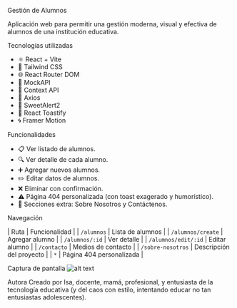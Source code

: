 Gestión de Alumnos

Aplicación web para permitir una gestión moderna, visual y efectiva de alumnos de una institución educativa.

Tecnologías utilizadas

- ⚛️ React + Vite
- 💅 Tailwind CSS
- 🌐 React Router DOM
- 💾 MockAPI
- 🧠 Context API
- 📡 Axios
- 💬 SweetAlert2
- 🔔 React Toastify
- 🌀 Framer Motion


 Funcionalidades

- 📋 Ver listado de alumnos.
- 🔍 Ver detalle de cada alumno.
- ➕ Agregar nuevos alumnos.
- ✏️ Editar datos de alumnos.
- ❌ Eliminar con confirmación.
- ⚠️ Página 404 personalizada (con toast exagerado y humorístico).
- 📄 Secciones extra: Sobre Nosotros y Contáctenos.


Navegación

| Ruta | Funcionalidad |
| `/alumnos` | Lista de alumnos |
| `/alumnos/create` | Agregar alumno |
| `/alumnos/:id` | Ver detalle |
| `/alumnos/edit/:id` | Editar alumno |
| `/contacto` | Medios de contacto |
| `/sobre-nosotros` | Descripción del proyecto |
| `*` | Página 404 personalizada |

Captura de pantalla
![alt text](image-1.png)
 

Autora
Creado por Isa, docente, mamá, profesional, y entusiasta de la tecnología educativa (y del caos con estilo, intentando educar no tan entusiastas adolescentes).
